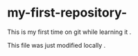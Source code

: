 # my-first-repository-
This is my first time on git while learning it . 

This file was just modified locally .